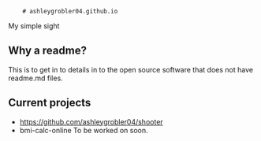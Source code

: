         # ashleygrobler04.github.io
My simple sight

## Why a readme?
This is to get in to details in to the open source software that does not have readme.md files.

## Current projects
* <https://github.com/ashleygrobler04/shooter>
* bmi-calc-online To be worked on soon.
